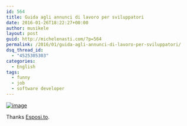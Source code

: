 ```yaml
---
id: 564
title: Guida agli annunci di lavoro per sviluppatori
date: 2016-01-26T18:22:27+00:00
author: musikele
layout: post
guid: http://michelenasti.com/?p=564
permalink: /2016/01/guida-agli-annunci-di-lavoro-per-sviluppatori/
dsq_thread_id:
  - "4525305303"
categories:
  - English
tags:
  - funny
  - job
  - software developer
---
```

[<img title="wp-1453828848876" class="alignnone size-full"  alt="image" src="https://i0.wp.com/michelenasti.com/uploads/2016/01/wp-1453828848876.jpg?w=920" data-recalc-dims="1" />](https://i0.wp.com/michelenasti.com/uploads/2016/01/wp-1453828848876.jpg)

Thanks [Esposi.to](http://esposi.to).